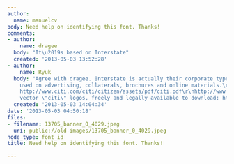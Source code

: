 ```yaml
---
author:
  name: manuelcv
body: Need help on identifying this font. Thanks!
comments:
- author:
    name: dragee
  body: "It\u2019s based on Interstate"
  created: '2013-05-03 13:52:28'
- author:
    name: Ryuk
  body: "Agree with dragee. Interstate is actually their corporate typeface, massively
    used on advertising, collaterals, brochures and online materials.\r\nSamples:
    http://www.citi.com/citi/citizen/assets/pdf/citi.pdf\r\nhttp://www.citigroup.com/citi/investor/quarterly/2012/ar11c_en.pdf\r\nMany
    vector \"citi\" logos, freely and legally available to download: http://www.brandsoftheworld.com/search/logo?search_api_views_fulltext=citi"
  created: '2013-05-03 14:04:34'
date: '2013-05-03 04:50:18'
files:
- filename: 13705_banner_0_4029.jpeg
  uri: public://old-images/13705_banner_0_4029.jpeg
node_type: font_id
title: Need help on identifying this font. Thanks!

---
```

